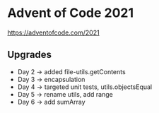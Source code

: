 # Advent of Code 2021 #

https://adventofcode.com/2021

## Upgrades ##
* Day 2 -> added file-utils.getContents
* Day 3 -> encapsulation
* Day 4 -> targeted unit tests, utils.objectsEqual
* Day 5 -> rename utils, add range
* Day 6 -> add sumArray
 